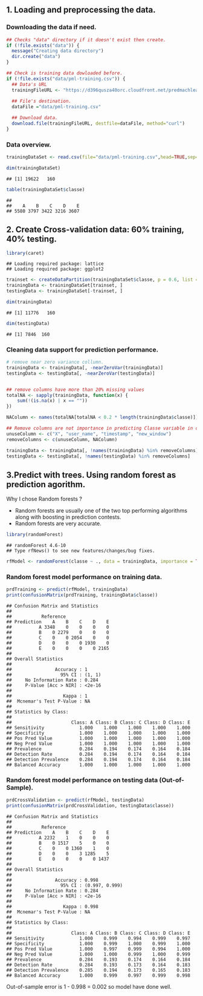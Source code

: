 
## 1. Loading and preprocessing the data.

### Downloading the data if need.

```r
## Checks "data" directory if it doesn't exist then create.
if (!file.exists("data")) {
  message("Creating data directory")
  dir.create("data")
}

## Check is training data dowloaded before.
if (!file.exists("data/pml-training.csv")) {
  ## Data's URL
  trainingFileURL <- "https://d396qusza40orc.cloudfront.net/predmachlearn/pml-training.csv"
  
  ## File's destination.
  dataFile ="data/pml-training.csv"

  ## Download data.
  download.file(trainingFileURL, destfile=dataFile, method="curl")
}
```

### Data overview.

```r
trainingDataSet <- read.csv(file="data/pml-training.csv",head=TRUE,sep=",")
```


```r
dim(trainingDataSet)
```

```
## [1] 19622   160
```


```r
table(trainingDataSet$classe)
```

```
## 
##    A    B    C    D    E 
## 5580 3797 3422 3216 3607
```

## 2. Create Cross-validation data: 60% training, 40% testing.

```r
library(caret)
```

```
## Loading required package: lattice
## Loading required package: ggplot2
```

```r
trainset <- createDataPartition(trainingDataSet$classe, p = 0.6, list = FALSE)
trainingData <- trainingDataSet[trainset, ]
testingData <- trainingDataSet[-trainset, ]

dim(trainingData)
```

```
## [1] 11776   160
```

```r
dim(testingData)
```

```
## [1] 7846  160
```

### Cleaning data support for prediction performance.

```r
# remove near zero variance collumn.
trainingData <- trainingData[, -nearZeroVar(trainingData)]
testingData <- testingData[, -nearZeroVar(testingData)]


## remove columns have more than 20% missing values
totalNA <- sapply(trainingData, function(x) {
    sum(!(is.na(x) | x == ""))
})

NAColumn <- names(totalNA[totalNA < 0.2 * length(trainingData$classe)])

## Remove columns are not importance in predicting Classe variable in dataset.
unuseColumn <- c("X", "user_name", "timestamp", "new_window")
removeColumns <- c(unuseColumn, NAColumn)

trainingData <- trainingData[, !names(trainingData) %in% removeColumns]
testingData <- testingData[, !names(testingData) %in% removeColumns]
```

## 3.Predict with trees. Using random forest as prediction agorithm.
Why I chose Random forests ?
- Random forests are usually one of the two top performing algorithms along with boosting in prediction contests.
- Random forests are very accurate.

```r
library(randomForest)
```

```
## randomForest 4.6-10
## Type rfNews() to see new features/changes/bug fixes.
```

```r
rfModel <- randomForest(classe ~ ., data = trainingData, importance = TRUE, ntrees = 10)
```

### Random forest model performance on training data.

```r
prdTraining <- predict(rfModel, trainingData)
print(confusionMatrix(prdTraining, trainingData$classe))
```

```
## Confusion Matrix and Statistics
## 
##           Reference
## Prediction    A    B    C    D    E
##          A 3348    0    0    0    0
##          B    0 2279    0    0    0
##          C    0    0 2054    0    0
##          D    0    0    0 1930    0
##          E    0    0    0    0 2165
## 
## Overall Statistics
##                                 
##                Accuracy : 1     
##                  95% CI : (1, 1)
##     No Information Rate : 0.284 
##     P-Value [Acc > NIR] : <2e-16
##                                 
##                   Kappa : 1     
##  Mcnemar's Test P-Value : NA    
## 
## Statistics by Class:
## 
##                      Class: A Class: B Class: C Class: D Class: E
## Sensitivity             1.000    1.000    1.000    1.000    1.000
## Specificity             1.000    1.000    1.000    1.000    1.000
## Pos Pred Value          1.000    1.000    1.000    1.000    1.000
## Neg Pred Value          1.000    1.000    1.000    1.000    1.000
## Prevalence              0.284    0.194    0.174    0.164    0.184
## Detection Rate          0.284    0.194    0.174    0.164    0.184
## Detection Prevalence    0.284    0.194    0.174    0.164    0.184
## Balanced Accuracy       1.000    1.000    1.000    1.000    1.000
```

### Random forest model performance on testing data (Out-of-Sample).

```r
prdCrossValidation <- predict(rfModel, testingData)
print(confusionMatrix(prdCrossValidation, testingData$classe))
```

```
## Confusion Matrix and Statistics
## 
##           Reference
## Prediction    A    B    C    D    E
##          A 2232    1    0    0    0
##          B    0 1517    5    0    0
##          C    0    0 1360    1    0
##          D    0    0    3 1285    5
##          E    0    0    0    0 1437
## 
## Overall Statistics
##                                         
##                Accuracy : 0.998         
##                  95% CI : (0.997, 0.999)
##     No Information Rate : 0.284         
##     P-Value [Acc > NIR] : <2e-16        
##                                         
##                   Kappa : 0.998         
##  Mcnemar's Test P-Value : NA            
## 
## Statistics by Class:
## 
##                      Class: A Class: B Class: C Class: D Class: E
## Sensitivity             1.000    0.999    0.994    0.999    0.997
## Specificity             1.000    0.999    1.000    0.999    1.000
## Pos Pred Value          1.000    0.997    0.999    0.994    1.000
## Neg Pred Value          1.000    1.000    0.999    1.000    0.999
## Prevalence              0.284    0.193    0.174    0.164    0.184
## Detection Rate          0.284    0.193    0.173    0.164    0.183
## Detection Prevalence    0.285    0.194    0.173    0.165    0.183
## Balanced Accuracy       1.000    0.999    0.997    0.999    0.998
```
Out-of-sample error is 1 - 0.998 = 0.002 so model have done well.


